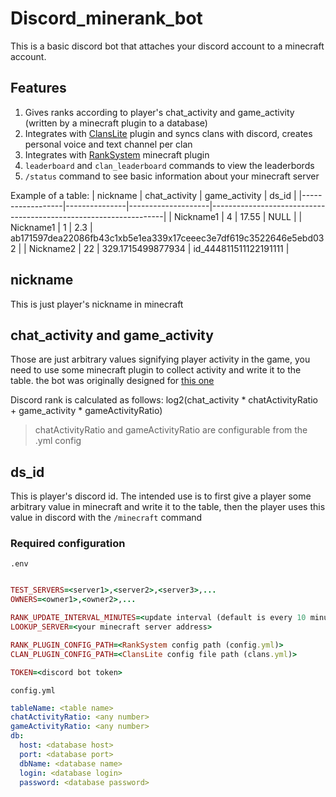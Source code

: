 # Discord_minerank_bot

This is a basic discord bot that attaches your discord account to a minecraft account.

## Features
  1. Gives ranks according to player's chat_activity and game_activity (written by a minecraft plugin to a database)
  2. Integrates with [ClansLite](https://www.spigotmc.org/resources/clanslite-1-19-support.97163/) plugin and syncs clans with discord, creates personal voice and text channel per clan
  3. Integrates with [RankSystem](https://github.com/HSBEST13/RankSystem) minecraft plugin
  4. `leaderboard` and `clan_leaderboard` commands to view the leaderbords
  5. `/status` command to see basic information about your minecraft server

Example of a table:
| nickname         | chat_activity | game_activity      | ds_id                                                            |
|------------------|---------------|--------------------|------------------------------------------------------------------|
| Nickname1        |             4 |              17.55 | NULL                                                             |
| Nickname1        |             1 |                2.3 | ab171597dea22086fb43c1xb5e1ea339x17ceeec3e7df619c3522646e5ebd032 |
| Nickname2        |            22 |  329.1715499877934 | id_444811511122191111                                            |


## nickname
This is just player's nickname in minecraft

## chat_activity and game_activity
Those are just arbitrary values signifying player activity in the game, 
you need to use some minecraft plugin to collect activity and write it to the table.
the bot was originally designed for [this one](https://github.com/HSBEST13/RankSystem)

Discord rank is calculated as follows: log2(chat_activity * chatActivityRatio + game_activity * gameActivityRatio)
> chatActivityRatio and gameActivityRatio are configurable from the .yml config

## ds_id
This is player's discord id. The intended use is to first give a player some arbitrary value in minecraft and write it to the table,
then the player uses this value in discord with the `/minecraft` command

### Required configuration
`.env`
```ruby

TEST_SERVERS=<server1>,<server2>,<server3>,...
OWNERS=<owner1>,<owner2>,...

RANK_UPDATE_INTERVAL_MINUTES=<update interval (default is every 10 minutes)>
LOOKUP_SERVER=<your minecraft server address>

RANK_PLUGIN_CONFIG_PATH=<RankSystem config path (config.yml)>
CLAN_PLUGIN_CONFIG_PATH=<ClansLite config file path (clans.yml)>

TOKEN=<discord bot token>
```

`config.yml`
```yaml
tableName: <table name>
chatActivityRatio: <any number>
gameActivityRatio: <any number>
db:
  host: <database host>
  port: <database port>
  dbName: <database name>
  login: <database login>
  password: <database password>

```

